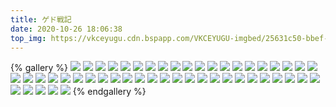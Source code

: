 ```yaml
---
title: ゲド戦記
date: 2020-10-26 18:06:38
top_img: https://vkceyugu.cdn.bspapp.com/VKCEYUGU-imgbed/25631c50-bbef-429a-8a82-567599e746fa.jpg
---
```

{% gallery %}
![](https://pan.mistill.com/图片/吉卜力工作室400/ゲド戦記/1.jpg)
![](https://pan.mistill.com/图片/吉卜力工作室400/ゲド戦記/2.jpg)
![](https://pan.mistill.com/图片/吉卜力工作室400/ゲド戦記/3.jpg)
![](https://pan.mistill.com/图片/吉卜力工作室400/ゲド戦記/4.jpg)
![](https://pan.mistill.com/图片/吉卜力工作室400/ゲド戦記/5.jpg)
![](https://pan.mistill.com/图片/吉卜力工作室400/ゲド戦記/6.jpg)
![](https://pan.mistill.com/图片/吉卜力工作室400/ゲド戦記/7.jpg)
![](https://pan.mistill.com/图片/吉卜力工作室400/ゲド戦記/8.jpg)
![](https://pan.mistill.com/图片/吉卜力工作室400/ゲド戦記/9.jpg)
![](https://pan.mistill.com/图片/吉卜力工作室400/ゲド戦記/10.jpg)
![](https://pan.mistill.com/图片/吉卜力工作室400/ゲド戦記/11.jpg)
![](https://pan.mistill.com/图片/吉卜力工作室400/ゲド戦記/12.jpg)
![](https://pan.mistill.com/图片/吉卜力工作室400/ゲド戦記/13.jpg)
![](https://pan.mistill.com/图片/吉卜力工作室400/ゲド戦記/14.jpg)
![](https://pan.mistill.com/图片/吉卜力工作室400/ゲド戦記/15.jpg)
![](https://pan.mistill.com/图片/吉卜力工作室400/ゲド戦記/16.jpg)
![](https://pan.mistill.com/图片/吉卜力工作室400/ゲド戦記/17.jpg)
![](https://pan.mistill.com/图片/吉卜力工作室400/ゲド戦記/18.jpg)
![](https://pan.mistill.com/图片/吉卜力工作室400/ゲド戦記/19.jpg)
![](https://pan.mistill.com/图片/吉卜力工作室400/ゲド戦記/20.jpg)
![](https://pan.mistill.com/图片/吉卜力工作室400/ゲド戦記/21.jpg)
![](https://pan.mistill.com/图片/吉卜力工作室400/ゲド戦記/22.jpg)
![](https://pan.mistill.com/图片/吉卜力工作室400/ゲド戦記/23.jpg)
![](https://pan.mistill.com/图片/吉卜力工作室400/ゲド戦記/24.jpg)
![](https://pan.mistill.com/图片/吉卜力工作室400/ゲド戦記/25.jpg)
![](https://pan.mistill.com/图片/吉卜力工作室400/ゲド戦記/26.jpg)
![](https://pan.mistill.com/图片/吉卜力工作室400/ゲド戦記/27.jpg)
![](https://pan.mistill.com/图片/吉卜力工作室400/ゲド戦記/28.jpg)
![](https://pan.mistill.com/图片/吉卜力工作室400/ゲド戦記/29.jpg)
![](https://pan.mistill.com/图片/吉卜力工作室400/ゲド戦記/30.jpg)
![](https://pan.mistill.com/图片/吉卜力工作室400/ゲド戦記/31.jpg)
![](https://pan.mistill.com/图片/吉卜力工作室400/ゲド戦記/32.jpg)
![](https://pan.mistill.com/图片/吉卜力工作室400/ゲド戦記/33.jpg)
![](https://pan.mistill.com/图片/吉卜力工作室400/ゲド戦記/34.jpg)
![](https://pan.mistill.com/图片/吉卜力工作室400/ゲド戦記/35.jpg)
![](https://pan.mistill.com/图片/吉卜力工作室400/ゲド戦記/36.jpg)
![](https://pan.mistill.com/图片/吉卜力工作室400/ゲド戦記/37.jpg)
![](https://pan.mistill.com/图片/吉卜力工作室400/ゲド戦記/38.jpg)
![](https://pan.mistill.com/图片/吉卜力工作室400/ゲド戦記/39.jpg)
![](https://pan.mistill.com/图片/吉卜力工作室400/ゲド戦記/40.jpg)
![](https://pan.mistill.com/图片/吉卜力工作室400/ゲド戦記/41.jpg)
![](https://pan.mistill.com/图片/吉卜力工作室400/ゲド戦記/42.jpg)
![](https://pan.mistill.com/图片/吉卜力工作室400/ゲド戦記/43.jpg)
![](https://pan.mistill.com/图片/吉卜力工作室400/ゲド戦記/44.jpg)
![](https://pan.mistill.com/图片/吉卜力工作室400/ゲド戦記/45.jpg)
![](https://pan.mistill.com/图片/吉卜力工作室400/ゲド戦記/46.jpg)
![](https://pan.mistill.com/图片/吉卜力工作室400/ゲド戦記/47.jpg)
![](https://pan.mistill.com/图片/吉卜力工作室400/ゲド戦記/48.jpg)
![](https://pan.mistill.com/图片/吉卜力工作室400/ゲド戦記/49.jpg)
![](https://pan.mistill.com/图片/吉卜力工作室400/ゲド戦記/50.jpg)
{% endgallery %}